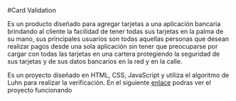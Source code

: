 #Card Validation

Es un producto diseñado para agregar tarjetas a una aplicación bancaria brindando al cliente la facilidad de tener todas sus tarjetas en la palma de su mano, sus principales usuarios son todas aquellas personas que desean realizar pagos desde una sola aplicación sin tener que preocuparse por cargar con todas las tarjetas en una cartera protegiendo la seguridad de sus tarjetas y de sus datos bancarios en la red y en la calle.

Es un proyecto diseñado en HTML, CSS, JavaScript y utiliza el algoritmo de Luhn para realizar la verificación.
En el siguiente [enlace](https://khammylv.github.io/card-validation/#) podras ver el proyecto funcionando



